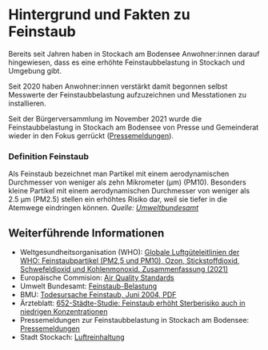 # Hintergrund und Fakten zu Feinstaub

Bereits seit Jahren haben in Stockach am Bodensee Anwohner:innen darauf hingewiesen,
dass es eine erhöhte Feinstaubbelastung in Stockach und Umgebung gibt.

Seit 2020 haben Anwohner:innen verstärkt damit begonnen selbst Messwerte der Feinstaubbelastung aufzuzeichnen
und Messtationen zu installieren.

Seit der Bürgerversammlung im November 2021 wurde die Feinstaubbelastung in Stockach am Bodensee von
Presse und Gemeinderat wieder in den Fokus gerrückt ([Pressemeldungen](/presse.html)).


### Definition Feinstaub
Als Feinstaub bezeichnet man Partikel mit einem aerodynamischen Durchmesser von weniger als zehn Mikrometer (µm) (PM10). Besonders kleine Partikel mit einem aerodynamischen Durchmesser von weniger als 2.5 µm (⁠PM2.5) stellen ein erhöhtes Risiko dar, weil sie tiefer in die Atemwege eindringen können.
*Quelle: [Umweltbundesamt](https://www.umweltbundesamt.de/themen/luft/luftschadstoffe-im-ueberblick/feinstaub)*


## Weiterführende Informationen

* Weltgesundheitsorganisation (WHO): [Globale Luftgüteleitlinien der WHO: Feinstaubpartikel (PM2,5 und PM10), Ozon, Stickstoffdioxid, Schwefeldioxid und Kohlenmonoxid. Zusammenfassung (2021)](https://www.euro.who.int/de/health-topics/environment-and-health/air-quality/publications/2021/who-global-air-quality-guidelines-particulate-matter-pm2.5-and-pm10,-ozone,-nitrogen-dioxide,-sulfur-dioxide-and-carbon-monoxide-executive-summary-2021)
* Europäische Commision: [Air Quality Standards](https://ec.europa.eu/environment/air/quality/standards.htm)
* Umwelt Bundesamt: [Feinstaub-Belastung](https://www.umweltbundesamt.de/daten/luft/feinstaub-belastung)
* BMU: [Todesursache Feinstaub, Juni 2004, PDF](https://www.bmu.de/fileadmin/bmu-import/files/pdfs/allgemein/application/pdf/hg_feinstaub.pdf)
* Ärzteblatt: [652-Städte-Studie: Feinstaub erhöht Sterberisiko auch in niedrigen Konzentrationen](https://www.aerzteblatt.de/nachrichten/105475/652-Staedte-Studie-Feinstaub-erhoeht-Sterberisiko-auch-in-niedrigen-Konzentrationen)
* Pressemeldungen zur Feinstaubbelastung in Stockach am Bodensee: [Pressemeldungen](/presse.html)
* Stadt Stockach: [Luftreinhaltung](https://www.stockach.de/stadt-stockach/de/buerger-verwaltung/buergerservice-online/lebenslagen?tx_hwservicebw2_hwservicebw2lebenslagenfe%5Baction%5D=show&tx_hwservicebw2_hwservicebw2lebenslagenfe%5Bcontroller%5D=LebenslagenFrontend&tx_hwservicebw2_hwservicebw2lebenslagenfe%5Bid%5D=5000908&cHash=9f42ab39a7956d6b5070896683c02006)